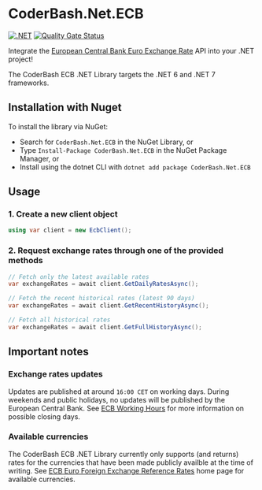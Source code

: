 # CoderBash.Net.ECB

[![.NET](https://github.com/CoderBash/CoderBash.Net.ECB/actions/workflows/dotnet.yml/badge.svg)](https://github.com/CoderBash/CoderBash.Net.ECB/actions/workflows/dotnet.yml)
[![Quality Gate Status](https://sonarcloud.io/api/project_badges/measure?project=coderbash-net-ecb&metric=alert_status&token=3ed4d70545ff16dca9e795e5912ce5e9f402c275)](https://sonarcloud.io/summary/new_code?id=coderbash-net-ecb)

Integrate the [European Central Bank Euro Exchange Rate](https://www.ecb.europa.eu/stats/policy_and_exchange_rates/euro_reference_exchange_rates/html/index.en.html) API into your .NET project!

The CoderBash ECB .NET Library targets the .NET 6 and .NET 7 frameworks.

## Installation with Nuget
To install the library via NuGet:
* Search for `CoderBash.Net.ECB` in the NuGet Library, or
* Type `Install-Package CoderBash.Net.ECB` in the NuGet Package Manager, or
* Install using the dotnet CLI with `dotnet add package CoderBash.Net.ECB`

## Usage
### 1. Create a new client object
```C#
using var client = new EcbClient();
```

### 2. Request exchange rates through one of the provided methods
```C#
// Fetch only the latest available rates
var exchangeRates = await client.GetDailyRatesAsync();

// Fetch the recent historical rates (latest 90 days)
var exchangeRates = await client.GetRecentHistoryAsync();

// Fetch all historical rates
var exchangeRates = await client.GetFullHistoryAsync();
```

## Important notes
### Exchange rates updates
Updates are published at around `16:00 CET` on working days. During weekends and public holidays, no updates will be published by the European Central Bank. See [ECB Working Hours](https://www.ecb.europa.eu/services/contacts/working-hours/html/index.en.html) for more information on possible closing days.

### Available currencies
The CoderBash ECB .NET Library currently only supports (and returns) rates for the currencies that have been made publicly availble at the time of writing. See [ECB Euro Foreign Exchange Reference Rates](https://www.ecb.europa.eu/stats/policy_and_exchange_rates/euro_reference_exchange_rates/html/index.en.html) home page for available currencies.
